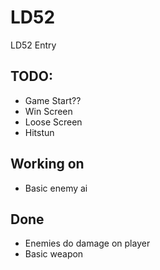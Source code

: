 # LD52

LD52 Entry


## TODO: 

* Game Start??
* Win Screen
* Loose Screen
* Hitstun

## Working on 

* Basic enemy ai

## Done

* Enemies do damage on player
* Basic weapon